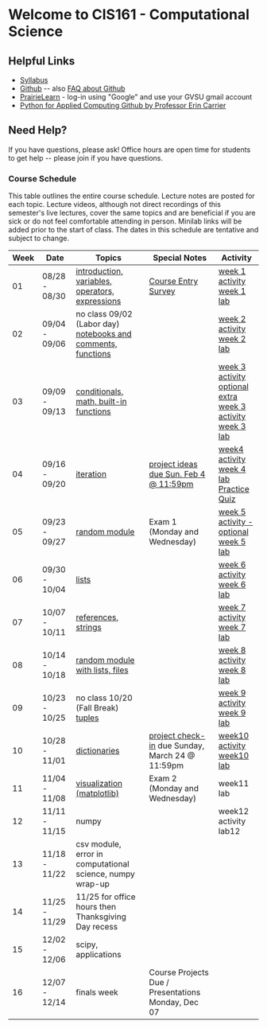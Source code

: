 # Welcome to CIS161 - Computational Science

## Helpful Links
* [Syllabus](syllabus.md)
* [Github](https://www.Github.com/gvsu/winter2024/cis161/home) -- also [FAQ about Github](Github-faq.md)
* [PrairieLearn](https://us.prairielearn.com/pl/course_instance/147662) - log-in
  using "Google" and use your GVSU gmail account
* [Python for Applied Computing Github by Professor Erin Carrier](https://github.com/eecarrier/python-for-applied-computing)

## Need Help?
If you have questions, please ask!  Office hours are open time for students
to get help -- please join if you have questions.


### Course Schedule
This table outlines the entire course schedule.  Lecture notes are
posted for each topic.  Lecture videos, although not direct recordings
of this semester's live lectures, cover the same topics and are beneficial
if you are sick or do not feel comfortable attending in person.
Minilab links will be added prior to the start of class.  The dates in this
schedule are tentative and subject to change.

| Week | Date          | Topics | Special Notes | Activity |
| ---- | ------------- | ------ | --------- | ------- |
|  01  | 08/28 - 08/30 | [introduction, variables, operators, expressions](https://us.prairielearn.com/pl/course_instance/147662/assessment/2388458) |  [Course Entry Survey](https://forms.gle/pGweDCqkVEtF4XJ99) | [week 1 activity](https://us.prairielearn.com/pl/course_instance/147662/assessment/2388457) <br> [week 1 lab](https://us.prairielearn.com/pl/course_instance/147662) |
|  02  | 09/04 - 09/06 | no class 09/02 (Labor day) <br> [notebooks and comments, functions](https://us.prairielearn.com/pl/course_instance/147662/assessment/2389175) |  | [week 2 activity](https://us.prairielearn.com/pl/course_instance/147662/assessment/2389174) <br> [week 2 lab](https://us.prairielearn.com/pl/course_instance/147662/assessment/2391428) |
|  03  | 09/09 - 09/13 | [conditionals, math, built-in functions](https://us.prairielearn.com/pl/course_instance/147662/assessment/2391462) | | [week 3 activity](https://us.prairielearn.com/pl/course_instance/147662/assessment/2391461) <br> [optional extra week 3 activity](https://us.prairielearn.com/pl/course_instance/147662/assessment/2391895) <br> [week 3 lab](https://us.prairielearn.com/pl/course_instance/147662/assessment/2392847) |
|  04  | 09/16 - 09/20 | [iteration](https://us.prairielearn.com/pl/course_instance/147662/assessment/2392749) | [project ideas due Sun. Feb 4 @ 11:59pm](https://us.prairielearn.com/pl/course_instance/147662/assessment/2393705) | [week4 activity](https://us.prairielearn.com/pl/course_instance/147662/assessment/2392748) <br> [week 4 lab](https://us.prairielearn.com/pl/course_instance/147662/assessment/2395356) <br> [Practice Quiz](https://us.prairielearn.com/pl/course_instance/147662/assessment/2395358) |
|  05  | 09/23 - 09/27 | [random module](https://us.prairielearn.com/pl/course_instance/147662/assessment/2395357) | Exam 1 (Monday and Wednesday) | [week 5 activity - optional](https://us.prairielearn.com/pl/course_instance/147662/assessment/2395355) <br> [week 5 lab](https://us.prairielearn.com/pl/course_instance/147662/assessment/2397566) |
|  06  | 09/30 - 10/04 | [lists](https://us.prairielearn.com/pl/course_instance/147662/assessment/2397568) | | [week 6 activity](https://us.prairielearn.com/pl/course_instance/147662/assessment/2397567) <br> [week 6 lab](https://us.prairielearn.com/pl/course_instance/147662/assessment/2399647) |
|  07  | 10/07 - 10/11 | [references, strings](https://us.prairielearn.com/pl/course_instance/147662/assessment/2399778) | | [week 7 activity](https://us.prairielearn.com/pl/course_instance/147662/assessment/2399777) <br> [week 7 lab](https://us.prairielearn.com/pl/course_instance/147662/assessment/2401959) |
|  08  | 10/14 - 10/18 | [random module with lists, files](https://us.prairielearn.com/pl/course_instance/147662/assessment/2401960) | | [week 8 activity](https://us.prairielearn.com/pl/course_instance/147662/assessment/2401958) <br> [week 8 lab](https://us.prairielearn.com/pl/course_instance/147662/assessment/2403840) |
|  09  | 10/23 - 10/25 | no class 10/20 (Fall Break) <br> [tuples](https://us.prairielearn.com/pl/course_instance/147662/assessment/2403842) |  | [week 9 activity](https://us.prairielearn.com/pl/course_instance/147662/assessment/2403841) <br> [week 9 lab](https://us.prairielearn.com/pl/course_instance/147662/assessment/2406971) |
|  10  | 10/28 - 11/01 | [dictionaries](https://us.prairielearn.com/pl/course_instance/147662/assessment/2407038) | [project check-in](https://us.prairielearn.com/pl/course_instance/147662/assessment/2407040) due Sunday, March 24 @ 11:59pm  | [week10 activity](https://us.prairielearn.com/pl/course_instance/147662/assessment/2407037) <br> [week10 lab](https://us.prairielearn.com/pl/course_instance/147662/assessment/2407039) |
|  11  | 11/04 - 11/08 | [visualization (matplotlib)](https://us.prairielearn.com/pl/course_instance/147662/assessment/2409617) | Exam 2 (Monday and Wednesday) | week11 lab |
|  12  | 11/11 - 11/15 | numpy |  | week12 activity <br> lab12 |
|  13  | 11/18 - 11/22 | csv module, error in computational science, numpy wrap-up | | |
|  14  | 11/25 - 11/29 | 11/25 for office hours then Thanksgiving Day recess | | |
|  15  | 12/02 - 12/06 | scipy, applications | | |
|  16  | 12/07 - 12/14 | finals week | Course Projects Due / Presentations Monday, Dec 07 | |
